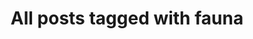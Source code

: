 ---
layout: tag
title: "All posts tagged with fauna"
permalink: /weblog/tags/fauna/
taxonomy: fauna
---